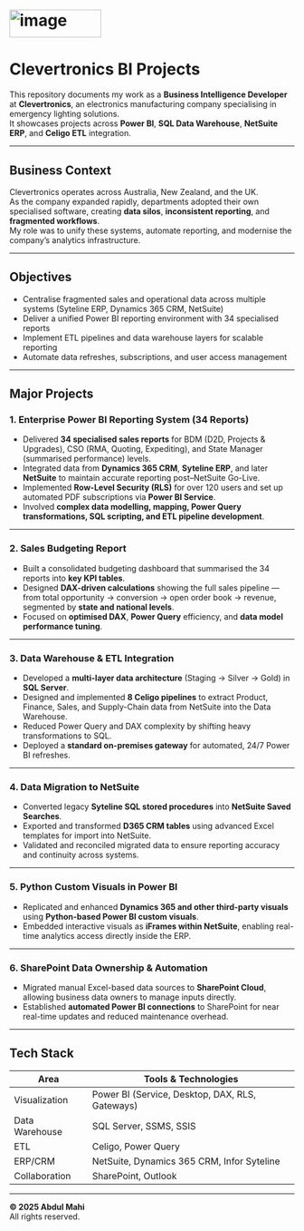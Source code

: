 # <img width="162" height="49" alt="image" src="https://github.com/user-attachments/assets/26cd9429-9ccb-44ab-9104-5045b97a0b87" />
# Clevertronics BI Projects

This repository documents my work as a **Business Intelligence Developer** at **Clevertronics**, an electronics manufacturing company specialising in emergency lighting solutions.  
It showcases projects across **Power BI**, **SQL Data Warehouse**, **NetSuite ERP**, and **Celigo ETL** integration.

---

## Business Context  
Clevertronics operates across Australia, New Zealand, and the UK.  
As the company expanded rapidly, departments adopted their own specialised software, creating **data silos**, **inconsistent reporting**, and **fragmented workflows**.  
My role was to unify these systems, automate reporting, and modernise the company’s analytics infrastructure.

---

## Objectives
- Centralise fragmented sales and operational data across multiple systems (Syteline ERP, Dynamics 365 CRM, NetSuite)
- Deliver a unified Power BI reporting environment with 34 specialised reports
- Implement ETL pipelines and data warehouse layers for scalable reporting
- Automate data refreshes, subscriptions, and user access management

---

## Major Projects  

### **1. Enterprise Power BI Reporting System (34 Reports)**  
- Delivered **34 specialised sales reports** for BDM (D2D, Projects & Upgrades), CSO (RMA, Quoting, Expediting), and State Manager (summarised performance) levels.  
- Integrated data from **Dynamics 365 CRM**, **Syteline ERP**, and later **NetSuite** to maintain accurate reporting post–NetSuite Go-Live.  
- Implemented **Row-Level Security (RLS)** for over 120 users and set up automated PDF subscriptions via **Power BI Service**.  
- Involved **complex data modelling, mapping, Power Query transformations, SQL scripting, and ETL pipeline development**.  

---

### **2. Sales Budgeting Report**  
- Built a consolidated budgeting dashboard that summarised the 34 reports into **key KPI tables**.  
- Designed **DAX-driven calculations** showing the full sales pipeline — from total opportunity → conversion → open order book → revenue, segmented by **state and national levels**.  
- Focused on **optimised DAX**, **Power Query** efficiency, and **data model performance tuning**.  

---

### **3. Data Warehouse & ETL Integration**  
- Developed a **multi-layer data architecture** (Staging → Silver → Gold) in **SQL Server**.  
- Designed and implemented **8 Celigo pipelines** to extract Product, Finance, Sales, and Supply-Chain data from NetSuite into the Data Warehouse.  
- Reduced Power Query and DAX complexity by shifting heavy transformations to SQL.  
- Deployed a **standard on-premises gateway** for automated, 24/7 Power BI refreshes.  

---

### **4. Data Migration to NetSuite**  
- Converted legacy **Syteline SQL stored procedures** into **NetSuite Saved Searches**.  
- Exported and transformed **D365 CRM tables** using advanced Excel templates for import into NetSuite.  
- Validated and reconciled migrated data to ensure reporting accuracy and continuity across systems.  

---

### **5. Python Custom Visuals in Power BI**  
- Replicated and enhanced **Dynamics 365 and other third-party visuals** using **Python-based Power BI custom visuals**.  
- Embedded interactive visuals as **iFrames within NetSuite**, enabling real-time analytics access directly inside the ERP.  

---

### **6. SharePoint Data Ownership & Automation**  
- Migrated manual Excel-based data sources to **SharePoint Cloud**, allowing business data owners to manage inputs directly.  
- Established **automated Power BI connections** to SharePoint for near real-time updates and reduced maintenance overhead.  

---

## Tech Stack
| Area | Tools & Technologies |
|------|----------------------|
| Visualization | Power BI (Service, Desktop, DAX, RLS, Gateways) |
| Data Warehouse | SQL Server, SSMS, SSIS |
| ETL | Celigo, Power Query |
| ERP/CRM | NetSuite, Dynamics 365 CRM, Infor Syteline |
| Collaboration | SharePoint, Outlook |

---

**© 2025 Abdul Mahi**  
All rights reserved.  
